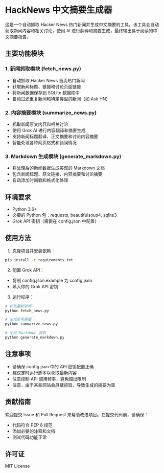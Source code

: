 # HackNews 中文摘要生成器

这是一个自动抓取 Hacker News 热门新闻并生成中文摘要的工具。该工具会自动获取新闻内容和相关讨论，使用 AI 进行翻译和摘要生成，最终输出易于阅读的中文摘要报告。

## 主要功能模块

### 1. 新闻抓取模块 (fetch_news.py)
- 自动抓取 Hacker News 首页热门新闻
- 获取新闻标题、链接和讨论页面链接
- 将新闻数据保存到 SQLite 数据库中
- 自动过滤重复新闻和特定类型的新闻（如 Ask HN）

### 2. 内容摘要模块 (summarize_news.py)
- 抓取新闻原文内容和相关讨论
- 使用 Grok AI 进行内容翻译和摘要生成
- 支持新闻标题翻译、正文摘要和讨论内容摘要
- 智能处理各种网页格式和错误情况

### 3. Markdown 生成模块 (generate_markdown.py)
- 将处理后的新闻数据生成美观的 Markdown 文档
- 包含新闻标题、原文链接、内容摘要和讨论摘要
- 自动添加时间戳和格式化处理

## 环境要求
- Python 3.6+
- 必要的 Python 包：requests, beautifulsoup4, sqlite3
- Grok API 密钥（需要在 config.json 中配置）

## 使用方法
1. 克隆项目并安装依赖：
```bash
pip install -r requirements.txt
```

2. 配置 Grok API：
- 复制 config.json.example 为 config.json
- 填入你的 Grok API 密钥

3. 运行程序：
```bash
# 抓取最新新闻
python fetch_news.py

# 生成新闻摘要
python summarize_news.py

# 生成 Markdown 报告
python generate_markdown.py
```

## 注意事项
- 请确保 config.json 中的 API 密钥配置正确
- 建议定时运行脚本以获取最新内容
- 注意控制 API 调用频率，避免超出限制
- 注意，由于某些网站会屏蔽抓取，导致生成的摘要为空

## 贡献指南
欢迎提交 Issue 和 Pull Request 来帮助改进项目。在提交代码前，请确保：
- 代码符合 PEP 8 规范
- 添加必要的注释和文档
- 测试代码功能正常

## 许可证
MIT License
